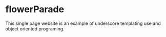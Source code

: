 # flowerParade
This single page website is an example of underscore templating use and object oriented programing. 


